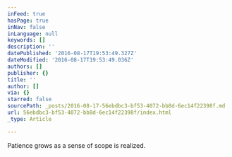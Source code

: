 ```yaml
---
inFeed: true
hasPage: true
inNav: false
inLanguage: null
keywords: []
description: ''
datePublished: '2016-08-17T19:53:49.327Z'
dateModified: '2016-08-17T19:53:49.036Z'
authors: []
publisher: {}
title: ''
author: []
via: {}
starred: false
sourcePath: _posts/2016-08-17-56ebdbc3-bf53-4072-bb8d-6ec14f22398f.md
url: 56ebdbc3-bf53-4072-bb8d-6ec14f22398f/index.html
_type: Article

---
```

Patience grows as a sense of scope is realized.